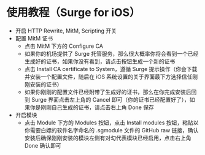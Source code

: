 # 使用教程（Surge for iOS）
* 开启 HTTP Rewrite, MitM, Scripting 开关
* 配置 MitM 证书
  * 点击 MitM 下方的 Configure CA
  * 如果你的机场提供了 Surge 托管服务，那么很大概率你将会看到一个已经生成好的证书，如果你没有看到，请点击按钮生成一个新的证书
  * 点击 Install CA certificate to System，遵循 Surge 提示操作（你会下载并安装一个配置文件，随后在 iOS 系统设置的关于界面最下方选择信任刚刚安装的证书）
  * 如果你刚刚的配置文件已经附带了生成好的证书，那么在你完成安装后回到 Surge 界面点击左上角的 Cancel 即可（你的证书已经配置好了），如果你是刚刚自己生成的证书，请点击右上角 Done 保存
* 开启模块
  * 点击 Module 下方的 Modules 按钮，点击 Install modules 按钮，粘贴以你需要白嫖的软件名字命名的 .sgmodule 文件的 GitHub raw 链接，确认安装后确保刚刚安装的模块左侧有对勾代表模块已经启用，点击右上角 Done 确认即可